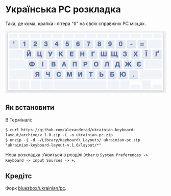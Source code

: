 # Українська PC розкладка
Така, де кома, крапка і літера "б" на своїх справжніх PC місцях.

![](images/layout.png?raw=true)

## Як встановити

В Терміналі:

    $ curl https://github.com/alexanderad/ukrainian-keyboard-layout/archive/v.1.0.zip -L -o ukrainian-pc.zip
    $ unzip -j -d ~/Library/Keyboard\ Layouts/ ukrainian-pc.zip "ukrainian-keyboard-layout-v.1.0/layout/*"
    
Нова розкладка з’явиться в розділі `Other` в `System Preferences -> Keyboard -> Input Sources -> +`.

## Кредітс
Форк [bluezbox/ukrainian/pc](http://bluezbox.com/uapc.html).
